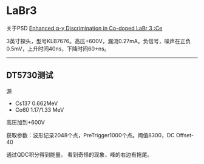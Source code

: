 <!-- LaBr3.md --- 
;; 
;; Description: 
;; Author: Hongyi Wu(吴鸿毅)
;; Email: wuhongyi@qq.com 
;; Created: 二 6月  6 14:23:24 2017 (+0800)
;; Last-Updated: 三 6月  7 23:10:39 2017 (+0800)
;;           By: Hongyi Wu(吴鸿毅)
;;     Update #: 8
;; URL: http://wuhongyi.cn -->

# LaBr3

关于PSD [Enhanced α-γ Discrimination in Co-doped LaBr 3 :Ce](http://wuhongyi.cn/HardwareNote/pdf/Detector/enhanced_a-g_discrimination_in_co-doped_labr3_ce.pdf)


3英寸探头，型号KLB7676。高压+600V，漏流0.27mA。负信号，噪声在正负0.5mV，上升时间40ns，下降时间60+ns。


----

## DT5730测试

源
- Cs137 0.662MeV
- Co60 1.17/1.33 MeV

高压加到+600V

获取参数：波形记录2048个点，PreTrigger1000个点。阈值8300，DC Offset-40

通过QDC积分得到能量。
看到奇怪的现象，峰的右边有拖尾。


<!-- LaBr3.md ends here -->
